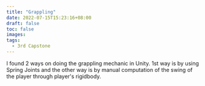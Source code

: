 ```yaml
---
title: "Grappling"
date: 2022-07-15T15:23:16+08:00
draft: false
toc: false
images:
tags:
  - 3rd Capstone
---
```


I found 2 ways on doing the grappling mechanic in Unity. 1st way is by using Spring Joints and the other way is by manual computation of the swing of the player through player's rigidbody. 